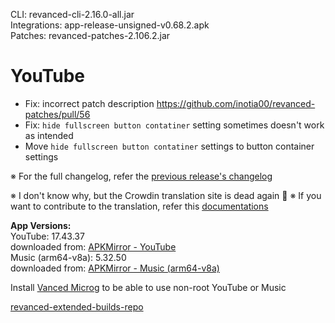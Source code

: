 CLI: revanced-cli-2.16.0-all.jar  
Integrations: app-release-unsigned-v0.68.2.apk  
Patches: revanced-patches-2.106.2.jar  

YouTube
==
- Fix: incorrect patch description https://github.com/inotia00/revanced-patches/pull/56
- Fix: `hide fullscreen button contatiner` setting sometimes doesn't work as intended
- Move `hide fullscreen button contatiner` settings to button container settings

※ For the full changelog, refer the [previous release's changelog](https://github.com/inotia00/revanced-patches/releases/tag/v2.106.1)

※ I don't know why, but the Crowdin translation site is dead again 🤷
※ If you want to contribute to the translation, refer this [documentations](https://telegra.ph/How-to-contribute-to-Crowdin-translations-via-upload-of-stringsxml-file-11-10)
  
**App Versions:**  
YouTube: 17.43.37  
downloaded from: [APKMirror - YouTube](https://www.apkmirror.com/apk/google-inc/youtube/youtube-17-43-37-release/youtube-17-43-37-android-apk-download/)  
Music (arm64-v8a): 5.32.50  
downloaded from: [APKMirror - Music (arm64-v8a)](https://www.apkmirror.com/apk/google-inc/youtube-music/youtube-music-5-32-50-release/youtube-music-5-32-50-android-apk-download/)  

Install [Vanced Microg](https://github.com/inotia00/VancedMicroG/releases) to be able to use non-root YouTube or Music  

[revanced-extended-builds-repo](https://github.com/E85Addict/revanced-extended-builds)  
